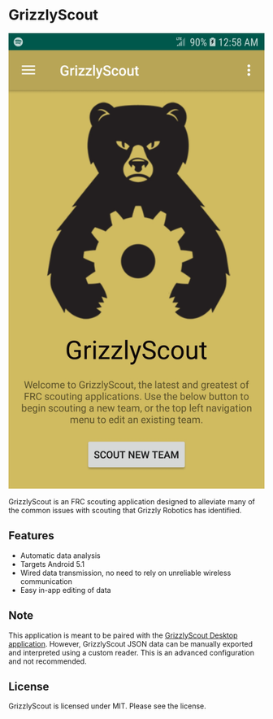 # GrizzlyScout

![](readme_images/preview.jpg)

GrizzlyScout is an FRC scouting application designed to alleviate many of the common issues with scouting that Grizzly Robotics has identified.

## Features

- Automatic data analysis
- Targets Android 5.1
- Wired data transmission, no need to rely on unreliable wireless communication
- Easy in-app editing of data

## Note

This application is meant to be paired with the [GrizzlyScout Desktop application](https://github.com/YCSRobotics/GrizzlyScout-Server). However, GrizzlyScout JSON data can be manually exported and interpreted using a custom reader. This is an advanced configuration and not recommended.

## License

GrizzlyScout is licensed under MIT. Please see the license.